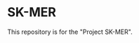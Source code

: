 <!--
 * @Description: 
 * @Autor: Gary Liu
 * @Date: 2022-09-06 21:19:30
 * @LastEditors: Gary Liu
 * @LastEditTime: 2022-09-06 22:52:51
-->
# SK-MER

This repository is for the "Project SK-MER".